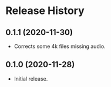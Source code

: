 Release History
===============

0.1.1 (2020-11-30)
------------------

- Corrects some 4k files missing audio.


0.1.0 (2020-11-28)
------------------

-   Initial release.
